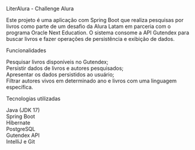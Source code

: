 LiterAlura - Challenge Alura<br>

Este projeto é uma aplicação com Spring Boot que realiza pesquisas por livros como parte de um desafio da Alura Latam em parceria com o programa Oracle Next Education. O sistema consome a API Gutendex para buscar livros e fazer  operações de persistência e exibição de dados. <br>

Funcionalidades

Pesquisar livros disponíveis no Gutendex;<br>
Persistir dados de livros e autores pesquisados;<br>
Apresentar os dados persistidos ao usuário;<br>
Filtrar autores vivos em determinado ano e livros com uma linguagem específica.<br>

Tecnologias utilizadas

Java (JDK 17)<br>
Spring Boot<br>
Hibernate<br>
PostgreSQL<br>
Gutendex API<br>
IntelliJ e Git<br>
